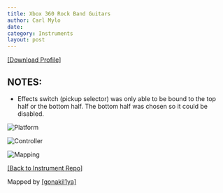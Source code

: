 ```yaml
---
title: Xbox 360 Rock Band Guitars
author: Carl Mylo
date: 
category: Instruments
layout: post
---
```


[[Download Profile]](https://github.com/hmxmilohax/rb3-pc/raw/main/instrument-repo/Xbox%20360%20Rock%20Band%20Guitar.7z)

## NOTES:

* Effects switch (pickup selector) was only able to be bound to the top half or the bottom half. The bottom half was chosen so it could be disabled.

![Platform](https://raw.githubusercontent.com/hmxmilohax/rb3-pc/main/assets/images/instruments/plat/360.png "Platform") 

![Controller](https://raw.githubusercontent.com/hmxmilohax/rb3-pc/main/assets/images/instruments/cont/rbgtrscontroller.png "Controller") 

![Mapping](https://raw.githubusercontent.com/hmxmilohax/rb3-pc/main/assets/images/instruments/maps/360rbgtrsmapping.png "Mapping") 

[[Back to Instrument Repo]](https://rb3pc.milohax.org/english/instrumentrepo/#instrument-list)



Mapped by [[gonakil1ya]](https://linktr.ee/Gonakil1ya)